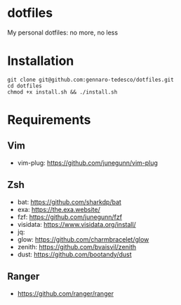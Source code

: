 # dotfiles
My personal dotfiles: no more, no less

# Installation
```
git clone git@github.com:gennaro-tedesco/dotfiles.git 
cd dotfiles
chmod +x install.sh && ./install.sh 
```

# Requirements
## Vim 
- vim-plug: https://github.com/junegunn/vim-plug 

## Zsh 
- bat: https://github.com/sharkdp/bat
- exa: https://the.exa.website/
- fzf: https://github.com/junegunn/fzf
- visidata: https://www.visidata.org/install/
- jq:
- glow: https://github.com/charmbracelet/glow
- zenith: https://github.com/bvaisvil/zenith
- dust: https://github.com/bootandy/dust

## Ranger
- https://github.com/ranger/ranger
